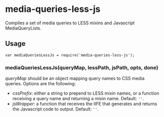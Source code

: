 # media-queries-less-js

Compiles a set of media queries to LESS mixins and Javascript MediaQueryLists.

## Usage

```
var mediaQueriesLessJs = require('media-queries-less-js');
```

### mediaQueriesLessJs(queryMap, lessPath, jsPath, opts, done)

*queryMap* should be an object mapping query names to CSS media queries. Options are the following:

* *cssPrefix*: either a string to prepend to LESS mixin names, or a function receiving a query name and returning a mixin name. Default: `''`.
* *jsWrapper*: a function that receives the IIFE that generates and returns the Javascript code to output. Default: `''`.
